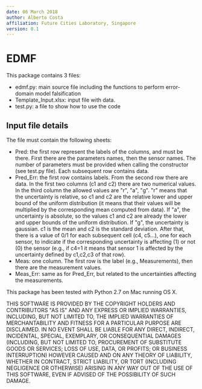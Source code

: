 ```yaml
--- 
date: 06 March 2018
author: Alberto Costa
affiliation: Future Cities Laboratory, Singapore
version: 0.1
---
```


# EDMF
This package contains 3 files:
* edmf.py: main source file including the functions to perform error-domain model falsification
* Template_Input.xlsx: input file with data. 
* test.py: a file to show how to use the code

## Input file details
The file must contain the following sheets:
* Pred: the first row represent the labels of the columns, and must be there. First there are the parameters names, then the sensor names. The number of parameters must be provided when calling the constructor (see test.py file). Each subsequent row contains data.
* Pred_Err: the first row contains labels. From the second row there are data. In the first two columns (c1 and c2) there are two numerical values. In the third column the allowed values are "r", "a", "g". "r" means that the uncertainty is relative, so c1 and c2 are the relative lower and upper bound of the uniform distribution (it means that their values will be multiplied by the corresponding mean computed from data). If "a", the uncertainty is absolute, so the values c1 and c2 are already the lower and upper bounds of the uniform distribution. If "g", the uncertainty is gaussian. c1 is the mean and c2 is the standard deviation. After that, there is a value of 0/1 for each subsequent cell (c4, c5...), one for each sensor, to indicate if the corresponding uncertainty is affecting (1) or not (0) the sensor (e.g., if c4=1 it means that sensor 1 is affected by the uncertainty defined by c1,c2,c3 of that row). 
* Meas: one column. The first row is the label (e.g., Measurements), then there are the measurement values.
* Meas_Err: same as for Pred_Err, but related to the uncertainties affecting the measurements.





This package has been tested with Python 2.7 on Mac running OS X.



THIS SOFTWARE IS PROVIDED BY THE COPYRIGHT HOLDERS AND CONTRIBUTORS
"AS IS" AND ANY EXPRESS OR IMPLIED WARRANTIES, INCLUDING, BUT NOT
LIMITED TO, THE IMPLIED WARRANTIES OF MERCHANTABILITY AND FITNESS FOR
A PARTICULAR PURPOSE ARE DISCLAIMED. IN NO EVENT SHALL <COPYRIGHT
HOLDER> BE LIABLE FOR ANY DIRECT, INDIRECT, INCIDENTAL, SPECIAL,
EXEMPLARY, OR CONSEQUENTIAL DAMAGES (INCLUDING, BUT NOT LIMITED TO,
PROCUREMENT OF SUBSTITUTE GOODS OR SERVICES; LOSS OF USE, DATA, OR
PROFITS; OR BUSINESS INTERRUPTION) HOWEVER CAUSED AND ON ANY THEORY OF
LIABILITY, WHETHER IN CONTRACT, STRICT LIABILITY, OR TORT (INCLUDING
NEGLIGENCE OR OTHERWISE) ARISING IN ANY WAY OUT OF THE USE OF THIS
SOFTWARE, EVEN IF ADVISED OF THE POSSIBILITY OF SUCH DAMAGE.